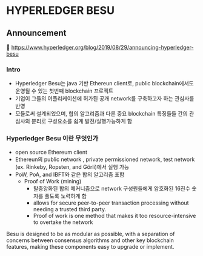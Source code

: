 # HYPERLEDGER BESU



## Announcement

:link: https://www.hyperledger.org/blog/2019/08/29/announcing-hyperledger-besu



### Intro

- Hyperledger Besu는 java 기반 Ethereun client로, public blockchain에서도 운영될 수 있는 첫번째 blockchain 프로젝트
- 기업이 그들의 어플리케이션에 허가된 공개 network를 구축하고자 하는 관심사를 반영
- 모듈로써 설계되었으며, 합의 알고리즘과 다른 중요 blockchain 특징들들 간의 관심사의 분리로 구성요소를 쉽게 발전/실행가능하게 함



### Hyperledger Besu 이란 무엇인가

- open source Ethereum client
- Ethereun의 public network , private permissioned network, test network (ex. Rinkeby, Ropsten, and Görli)에서 실행 가능
- PoW, PoA, and IBFT와 같은 합의 알고리즘 포함
  - Proof of Work (mining)
    - 탈중앙화된 합의 메커니즘으로 network 구성원들에게 암호화된 16진수 숫자를 풀도록 노력하게 함
    - allows for secure peer-to-peer transaction processing without needing a trusted third party.
    -  Proof of work is one method that makes it too resource-intensive to overtake the network





Besu is designed to be as modular as possible, with a separation of concerns between consensus algorithms and other key blockchain features, making these components easy to upgrade or implement.

